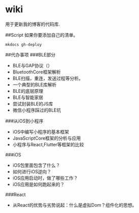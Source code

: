 # wiki
用于更新我的博客的代码库.

##Script
如果你要添加自己的清单。
```
mkdocs gh-deploy
```

##代办事项
###BLE部分
* BLE与GAP协议（）
* BluetoothCore框架解析
* BLE扫描，重连，发送过程等分析。
* 一个典型的BLE库解析
* BLE的底层原理
* BLE与智能家居
* 尝试封装BLE的JS库
* 微信小程序踩过的BLE坑

###从iOS到小程序
* iOS中编写小程序的基本框架
* JavaScriptCore框架的分析与应用
* 小程序与React,Flutter等框架的比较

###iOS
* iOS包里面包含了什么？
* 如何进行iOS逆向？
* iOS应用启动时，做了哪些工作？
* iOS应用是如何跑起来的？

###React
* 从React的优势与劣势说起：什么是虚拟Dom？组件化的思想。


